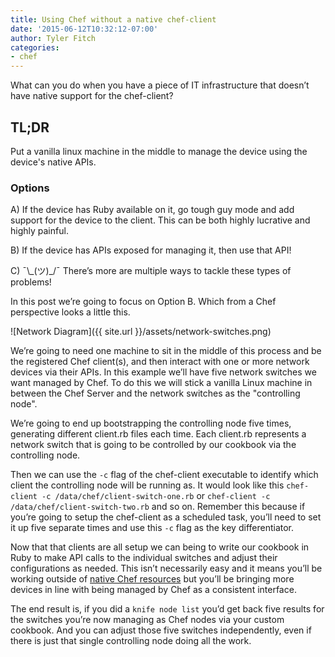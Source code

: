 ```yaml
---
title: Using Chef without a native chef-client
date: '2015-06-12T10:32:12-07:00'
author: Tyler Fitch
categories:
- chef
---
```

What can you do when you have a piece of IT infrastructure that doesn’t have native support for the chef-client?

## TL;DR
Put a vanilla linux machine in the middle to manage the device using the device's native APIs.

### Options
A) If the device has Ruby available on it, go tough guy mode and add support for the device to the client.  This can be both highly lucrative and highly painful.

B) If the device has APIs exposed for managing it, then use that API!

C) ¯\\\_(ツ)_/¯  There’s more are multiple ways to tackle these types of problems!

In this post we’re going to focus on Option B.  Which from a Chef perspective looks a little this.

![Network Diagram]({{ site.url }}/assets/network-switches.png)

We’re going to need one machine to sit in the middle of this process and be the registered Chef client(s), and then interact with one or more network devices via their APIs.  In this example we’ll have five network switches we want managed by Chef.  To do this we will stick a vanilla Linux machine in between the Chef Server and the network switches as the "controlling node".

We’re going to end up bootstrapping the controlling node five times, generating different client.rb files each time.  Each client.rb represents a network switch that is going to be controlled by our cookbook via the controlling node.

Then we can use the `-c` flag of the chef-client executable to identify which client the controlling node will be running as.  It would look like this `chef-client -c /data/chef/client-switch-one.rb` or `chef-client -c /data/chef/client-switch-two.rb` and so on.  Remember this because if you’re going to setup the chef-client as a scheduled task, you’ll need to set it up five separate times and use this `-c` flag as the key differentiator.

Now that that clients are all setup we can being to write our cookbook in Ruby to make API calls to the individual switches and adjust their configurations as needed.  This isn’t necessarily easy and it means you’ll be working outside of [native Chef resources](https://docs.chef.io/resources.html) but you’ll be bringing more devices in line with being managed by Chef as a consistent interface.

The end result is, if you did a `knife node list` you’d get back five results for the switches you’re now managing as Chef nodes via your custom cookbook.  And you can adjust those five switches independently, even if there is just that single controlling node doing all the work.
